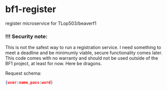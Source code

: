 # bf1-register
register microservice for TLop503/beaverf1

### !!! Security note:
This is not the safest way to run a registration service. I need something to meet a deadline and be minimumly viable, secure functionality comes later. This code comes with no warranty and should not be used outside of the BF1 project, at least for now. Here be dragons.

Request schema:

```json
{user:name,pass:word}
```